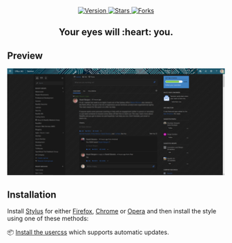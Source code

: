 <p align="center">
  <a href="https://github.com/FizzBuzz791/Yammer-Dark/tags">
    <img src="https://img.shields.io/github/tag/FizzBuzz791/Yammer-Dark.svg?label=version&style=flat" alt="Version">
  </a>
  <a href="https://github.com/FizzBuzz791/Yammer-Dark/stargazers">
    <img src="https://img.shields.io/github/stars/FizzBuzz791/Yammer-Dark.svg?style=flat" alt="Stars">
  </a>
  <a href="https://github.com/FizzBuzz791/Yammer-Dark/network">
    <img src="https://img.shields.io/github/forks/FizzBuzz791/Yammer-Dark.svg?style=flat" alt="Forks">
  </a>
</p>
<h2 align="center">Your eyes will&nbsp;:heart:&nbsp;you.</h2>

## Preview
![](./images/screenshots/example.png)

## Installation

Install [Stylus](https://add0n.com/stylus.html) for either [Firefox](https://addons.mozilla.org/en-US/firefox/addon/styl-us/), [Chrome](https://chrome.google.com/webstore/detail/stylus/clngdbkpkpeebahjckkjfobafhncgmne) or [Opera](https://addons.opera.com/en-gb/extensions/details/stylus/) and then install the style using one of these methods:

📦 [Install the usercss](https://github.com/FizzBuzz791/Yammer-Dark/raw/master/yammer-dark.user.css) which supports automatic updates.<br>

